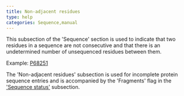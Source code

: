 ```yaml
---
title: Non-adjacent residues
type: help
categories: Sequence,manual
---
```


This subsection of the 'Sequence' section is used to indicate that two residues in a sequence are not consecutive and that there is an undetermined number of unsequenced residues between them.

Example: [P68251](https://www.uniprot.org/uniprotkb/P68251#sequences)

The 'Non-adjacent residues' subsection is used for incomplete protein sequence entries and is accompanied by the 'Fragments' flag in the ['Sequence status'](https://www.uniprot.org/help/sequence_status) subsection.
